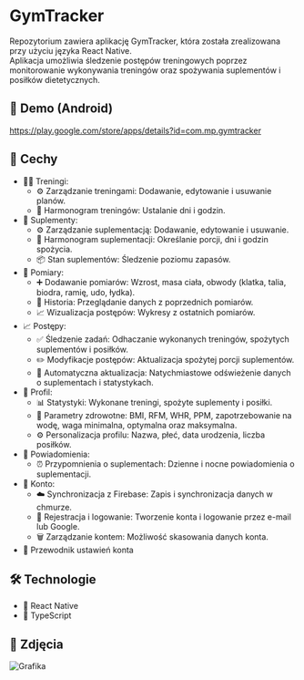# GymTracker
Repozytorium zawiera aplikację GymTracker, która została zrealizowana przy użyciu języka React Native.\
Aplikacja umożliwia śledzenie postępów treningowych poprzez monitorowanie wykonywania treningów oraz spożywania suplementów i posiłków dietetycznych.

## 🔗 Demo (Android)
https://play.google.com/store/apps/details?id=com.mp.gymtracker

## 🚀 Cechy
- 🏋️‍♂️ Treningi:
  - ⚙️ Zarządzanie treningami: Dodawanie, edytowanie i usuwanie planów.
  - 📅 Harmonogram treningów: Ustalanie dni i godzin.
- 💊 Suplementy:
  - ⚙️ Zarządzanie suplementacją: Dodawanie, edytowanie i usuwanie.
  - 🎯 Harmonogram suplementacji: Określanie porcji, dni i godzin spożycia.
  - 📦 Stan suplementów: Śledzenie poziomu zapasów.
- 📏 Pomiary:
  - ➕ Dodawanie pomiarów: Wzrost, masa ciała, obwody (klatka, talia, biodra, ramię, udo, łydka).
  - 📜 Historia: Przeglądanie danych z poprzednich pomiarów.
  - 📈 Wizualizacja postępów: Wykresy z ostatnich pomiarów.
- 📈 Postępy:
  - ✅ Śledzenie zadań: Odhaczanie wykonanych treningów, spożytych suplementów i posiłków.
  - ✏️ Modyfikacje postępów: Aktualizacja spożytej porcji suplementów.
  - 🔄 Automatyczna aktualizacja: Natychmiastowe odświeżenie danych o suplementach i statystykach.
- 👥 Profil:
  - 📊 Statystyki: Wykonane treningi, spożyte suplementy i posiłki.
  - 🧬 Parametry zdrowotne: BMI, RFM, WHR, PPM, zapotrzebowanie na wodę, waga minimalna, optymalna oraz maksymalna.
  - ⚙️ Personalizacja profilu: Nazwa, płeć, data urodzenia, liczba posiłków.
- 🔔 Powiadomienia:
  - ⏰ Przypomnienia o suplementach: Dzienne i nocne powiadomienia o suplementacji.
- 🔐 Konto:
  - ☁️ Synchronizacja z Firebase: Zapis i synchronizacja danych w chmurze.
  - 📝 Rejestracja i logowanie: Tworzenie konta i logowanie przez e-mail lub Google.
  - 🗑️ Zarządzanie kontem: Możliwość skasowania danych konta.
- 📖 Przewodnik ustawień konta

## 🛠️ Technologie
 - 🔧 React Native
 - 📱 TypeScript

## 📸 Zdjęcia
![Grafika](https://github.com/user-attachments/assets/c43ca7b1-75b0-4360-ba17-3633fc4bf469)
